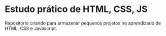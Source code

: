 # Estudo prático de HTML, CSS, JS

Repositório criando para armazenar pequenos projetos no aprendizado de HTML, CSS e Javascript.




